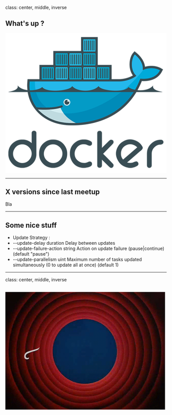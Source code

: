 class: center, middle, inverse
## What's up ?

![Docker wf](./img/docker.png)

---
## X versions since last meetup

Bla

---
## Some nice stuff

* Update Strategy :
 * --update-delay duration          Delay between updates
 * --update-failure-action string   Action on update failure (pause|continue) (default "pause")
 * --update-parallelism uint        Maximum number of tasks updated simultaneously (0 to update all at once) (default 1)


---
class: center, middle, inverse

## 

![Docker wf](./img/allfolks.gif)


